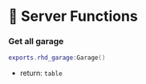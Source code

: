 # 📄 Server Functions

### Get all garage

```lua
exports.rhd_garage:Garage()
```

* return: `table`&#x20;
